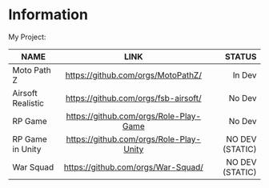 # Information
My Project:

| NAME | LINK | STATUS |
|----------------|:---------:|----------------:|
| Moto Path Z| https://github.com/orgs/MotoPathZ/ | In Dev |
| Airsoft Realistic | https://github.com/orgs/fsb-airsoft/ | No Dev | 
| RP Game | https://github.com/orgs/Role-Play-Game | No Dev |
| RP Game in Unity | https://github.com/orgs/Role-Play-Unity | NO DEV (STATIC) |
| War Squad | https://github.com/orgs/War-Squad/ | NO DEV (STATIC) | 
